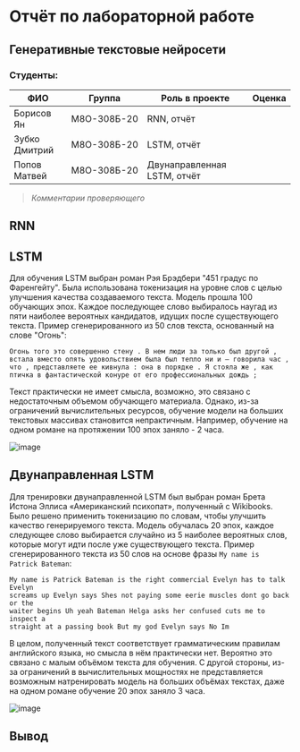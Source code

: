 # Отчёт по лабораторной работе
## Генеративные текстовые нейросети

### Студенты: 

| ФИО           | Группа      | Роль в проекте              | Оценка       |
|---------------|-------------|-----------------------------|--------------|
| Борисов Ян    | М8О-308Б-20 | RNN, отчёт                  |              |
| Зубко Дмитрий | М8О-308Б-20 | LSTM, отчёт                 |              |
| Попов Матвей  | М8О-308Б-20 | Двунаправленная LSTM, отчёт |              |

> *Комментарии проверяющего*

## RNN

## LSTM

Для обучения LSTM выбран роман Рэя Брэдбери "451 градус по Фаренгейту". Была использована токенизация на уровне слов с целью улучшения качества создаваемого текста. Модель прошла 100 обучающих эпох. Каждое последующее слово выбиралось наугад из пяти наиболее вероятных кандидатов, идущих после существующего текста. Пример сгенерированного из 50 слов текста, основанный на слове "Огонь":

```
Огонь того это совершенно стену . В нем люди за только был другой , встала вместо опять удовольствием была был тепло ни и – говорила час , что , представляете ее кивнула : она в порядке . Я стояла же , как птичка в фантастической конуре от его профессиональных дождь ;
```

Текст практически не имеет смысла, возможно, это связано с недостаточным объемом обучающего материала. Однако, из-за ограничений вычислительных ресурсов, обучение модели на больших текстовых массивах становится непрактичным. Например, обучение на одном романе на протяжении 100 эпох заняло - 2 часа.

![image](https://github.com/MAILabs-Edu-2023/ai-lab5-popov-zubko-borisov-team/assets/90476016/ac2660a8-9914-4de9-9047-550885c5958d)

## Двунаправленная LSTM

Для тренировки двунаправленной LSTM был выбран роман Брета Истона Эллиса 
«Американский психопат», полученный с Wikibooks. Было решено применить 
токенизацию по словам, чтобы улучшить качество генерируемого текста. Модель 
обучалась 20 эпох, каждое следующее слово выбирается случайно из 5 наиболее 
вероятных слов, которые могут идти после уже существующего текста. Пример 
сгенерированного текста из 50 слов на основе фразы `My name is Patrick Bateman`:

```
My name is Patrick Bateman is the right commercial Evelyn has to talk Evelyn 
screams up Evelyn says Shes not paying some eerie muscles dont go back or the 
waiter begins Uh yeah Bateman Helga asks her confused cuts me to inspect a 
straight at a passing book But my god Evelyn says No Im
```

В целом, полученный текст соответствует грамматическим правилам 
английского языка, но смысла в нём практически нет. Вероятно это связано с 
малым объёмом текста для обучения. С другой стороны, из-за ограничений в 
вычислительных мощностях не представляется возможным натренировать модель на 
больших объёмах текстах, даже на одном романе обучение 20 эпох заняло 3 часа.

![image](https://github.com/MAILabs-Edu-2023/ai-lab5-popov-zubko-borisov-team/assets/81183518/0ba0fd41-01a1-4eb8-965f-4b901a46e529)

## Вывод
